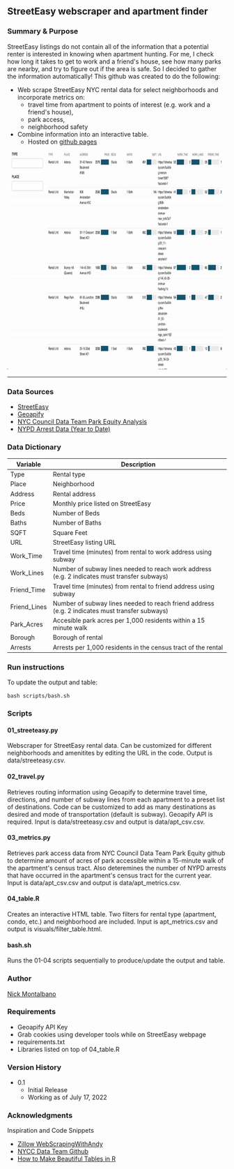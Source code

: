 ## StreetEasy webscraper and apartment finder

### Summary & Purpose
StreetEasy listings do not contain all of the information that a potential renter is interested in knowing when apartment hunting. For me, I check how long it takes to get to work and a friend's house, see how many parks are nearby, and try to figure out if the area is safe. So I decided to gather the information automatically! This github was created to do the following:

- Web scrape StreetEasy NYC rental data for select neighborhoods and incorporate metrics on:
  - travel time from apartment to points of interest (e.g. work and a friend's house), 
  - park access, 
  - neighborhood safety
- Combine information into an interactive table. 
  - Hosted on [github pages](https://nicholasmontalbano.github.io/apt_finder_streeteasy_scrape/visuals/filter_table.html)


<img src="visuals/tutorial.gif" width="1000" height="500"/>

***  

### Data Sources 
- [StreetEasy](https://streeteasy.com/for-rent/nyc)
- [Geoapify](https://apidocs.geoapify.com/)
- [NYC Council Data Team Park Equity Analysis](https://github.com/NewYorkCityCouncil/park_equity_covid_2022)
- [NYPD Arrest Data (Year to Date)](https://data.cityofnewyork.us/Public-Safety/NYPD-Arrest-Data-Year-to-Date-/uip8-fykc)

### Data Dictionary

| Variable | Description |
|----------------------------------------------------------------|--------------------------------------------------------------------------|
| Type | Rental type | 
| Place | Neighborhood |
| Address | Rental address | 
| Price | Monthly price listed on StreetEasy |
| Beds | Number of Beds | 
| Baths | Number of Baths |
| SQFT | Square Feet | 
| URL | StreetEasy listing URL |
| Work_Time | Travel time (minutes) from rental to work address using subway | 
| Work_Lines | Number of subway lines needed to reach work address (e.g. 2 indicates must transfer subways) |
| Friend_Time | Travel time (minutes) from rental to friend address using subway | 
| Friend_Lines | Number of subway lines needed to reach friend address (e.g. 2 indicates must transfer subways) |
| Park_Acres | Accesible park acres per 1,000 residents within a 15 minute walk | 
| Borough | Borough of rental |
| Arrests | Arrests per 1,000 residents in the census tract of the rental | 


### Run instructions

To update the output and table:

```
bash scripts/bash.sh
```

### Scripts

#### 01_streeteasy.py
Webscraper for StreetEasy rental data. Can be customized for different neighborhoods and amenitites by editing the URL in the code. Output is data/streeteasy.csv. 

#### 02_travel.py
Retrieves routing information using Geoapify to determine travel time, directions, and number of subway lines from each apartment to a preset list of destinations. Code can be customized to add as many destinations as desired and mode of transportation (default is subway). Geoapify API is required. Input is data/streeteasy.csv and output is data/apt_csv.csv. 

#### 03_metrics.py
Retrieves park access data from NYC Council Data Team Park Equity github to determine amount of acres of park accessible within a 15-minute walk of the apartment's census tract. Also deteremines the number of NYPD arrests that have occurred in the apartment's census tract for the current year. Input is data/apt_csv.csv and output is data/apt_metrics.csv. 

#### 04_table.R
Creates an interactive HTML table. Two filters for rental type (apartment, condo, etc.) and neighborhood are included. Input is apt_metrics.csv and output is visuals/filter_table.html. 

#### bash.sh
Runs the 01-04 scripts sequentially to produce/update the output and table. 

### Author

[Nick Montalbano](https://github.com/NicholasMontalbano)

### Requirements

- Geoapify API Key
- Grab cookies using developer tools while on StreetEasy webpage
- requirements.txt
- Libraries listed on top of 04_table.R

### Version History

* 0.1
    * Initial Release
    * Working as of July 17, 2022
    
### Acknowledgments

Inspiration and Code Snippets
* [Zillow WebScrapingWithAndy](https://www.youtube.com/watch?v=dRcvJRmqFHQ&t=3s&ab_channel=WebScrapingwithAndy)
* [NYCC Data Team Github](https://github.com/NewYorkCityCouncil)
* [How to Make Beautiful Tables in R](https://rfortherestofus.com/2019/11/how-to-make-beautiful-tables-in-r/)

